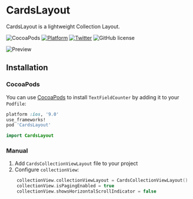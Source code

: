 # CardsLayout

CardsLayout is a lightweight Collection Layout.

![CocoaPods](https://img.shields.io/badge/pod-v0.0.1-blue.svg)
[![Platform](https://img.shields.io/badge/platform-iOS-green.svg)]()
[![Twitter](https://img.shields.io/badge/twitter-@__filletofish__-blue.svg?style=flat)](https://twitter.com/_filletofish_)
![GitHub license](https://img.shields.io/badge/license-MIT-blue.svg?style=flat)


![Preview](https://github.com/filletofish/Cards/blob/master/Animation.gif)


## Installation

### CocoaPods
You can use [CocoaPods](http://cocoapods.org/) to install `TextFieldCounter` by adding it to your `Podfile`:

```ruby
platform :ios, '9.0'
use_frameworks!
pod 'CardsLayout'
```

``` swift
import CardsLayout
```

### Manual
1. Add `CardsCollectionViewLayout` file to your project
2. Configure `collectionView`:

```swift
    collectionView.collectionViewLayout = CardsCollectionViewLayout()
    collectionView.isPagingEnabled = true
    collectionView.showsHorizontalScrollIndicator = false
```
